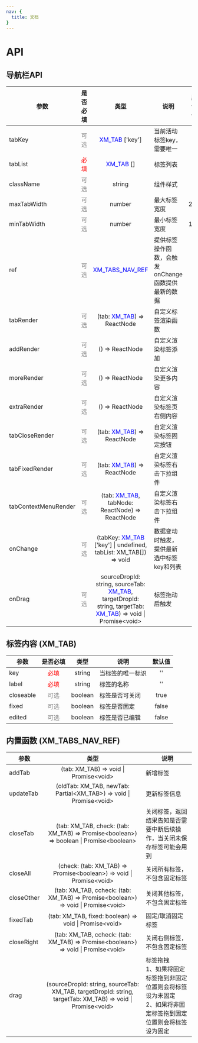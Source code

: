 ```yaml
---
nav: {
  title: 文档
}
---
```

# API

## 导航栏API

参数|是否必填|类型|说明|默认值
-|:-:|:-:|-|:-:
tabKey|<font color="grey">可选</font>|<font color="blue">XM_TAB</font> ['key']|当前活动标签key，需要唯一|-
tabList|<font color="red">必填</font>|<font color="blue">XM_TAB</font> []|标签列表|[]
className|<font color="grey">可选</font>|string|组件样式|''
maxTabWidth|<font color="grey">可选</font>|number|最大标签宽度|240
minTabWidth|<font color="grey">可选</font>|number|最小标签宽度|100
ref|<font color="grey">可选</font>|<font color="blue">XM_TABS_NAV_REF</font>|提供标签操作函数，会触发onChange函数提供最新的数据|-
tabRender|<font color="grey">可选</font>|(tab: <font color="blue">XM_TAB</font>) => ReactNode|自定义标签渲染函数|-
addRender|<font color="grey">可选</font>|() => ReactNode|自定义渲染标签添加|-
moreRender|<font color="grey">可选</font>|() => ReactNode|自定义渲染更多内容|-
extraRender|<font color="grey">可选</font>|() => ReactNode|自定义渲染标签页右侧内容|-
tabCloseRender|<font color="grey">可选</font>|(tab: <font color="blue">XM_TAB</font>) => ReactNode|自定义渲染标签固定按钮|-
tabFixedRender|<font color="grey">可选</font>|(tab: <font color="blue">XM_TAB</font>) => ReactNode|自定义渲染标签右击下拉组件|-
tabContextMenuRender|<font color="grey">可选</font>|(tab: <font color="blue">XM_TAB</font>, tabNode: ReactNode) => ReactNode|自定义渲染标签右击下拉组件|-
onChange|<font color="grey">可选</font>|(tabKey: <font color="blue">XM_TAB</font> ['key'] \| undefined, tabList: XM_TAB[]) => void|数据变动时触发，提供最新选中标签key和列表|-
onDrag|<font color="grey">可选</font>|sourceDropId: string, sourceTab: <font color="blue">XM_TAB</font>, targetDropId: string, targetTab: <font color="blue">XM_TAB</font>) => void \| Promise\<void\>|标签拖动后触发|-

## 标签内容 (XM_TAB)
参数|是否必填|类型|说明|默认值
-|:-:|:-:|-|:-:
key|<font color="red">必填</font>|string|当标签的唯一标识|''
label|<font color="red">必填</font>|string|标签的名称|''
closeable|<font color="grey">可选</font>|boolean|标签是否可关闭|true
fixed|<font color="grey">可选</font>|boolean|标签是否固定|false
edited|<font color="grey">可选</font>|boolean|标签是否已编辑|false

## 内置函数 (XM_TABS_NAV_REF)
参数|类型|说明
-|:-:|-
addTab|(tab: XM_TAB) => void \| Promise\<void\>|新增标签
updateTab|(oldTab: XM_TAB, newTab: Partial<XM_TAB>) => void \| Promise\<void\>|更新标签信息
closeTab|(tab: XM_TAB, check: (tab: XM_TAB) => Promise\<boolean\>) => boolean \| Promise\<boolean\>|关闭标签，返回结果告知是否需要中断后续操作，当关闭未保存标签可能会用到
closeAll|(check: (tab: XM_TAB) => Promise\<boolean\>) => void \| Promise\<void\>|关闭所有标签，不包含固定标签
closeOther|(tab: XM_TAB, ccheck: (tab: XM_TAB) => Promise\<boolean\>) => void \| Promise\<void\>|关闭其他标签，不包含固定标签
fixedTab|(tab: XM_TAB, fixed: boolean) => void \| Promise\<void\>|固定/取消固定标签
closeRight|(tab: XM_TAB, ccheck: (tab: XM_TAB) => Promise\<boolean\>) => void \| Promise\<void\>|关闭右侧标签，不包含固定标签
drag|(sourceDropId: string, sourceTab: XM_TAB, targetDropId: string, targetTab: XM_TAB) => void \| Promise\<void\>|标签拖拽<br />1、如果将固定标签拖到非固定位置则会将标签设为未固定<br />2、如果将非固定标签拖到固定位置则会将标签设为固定